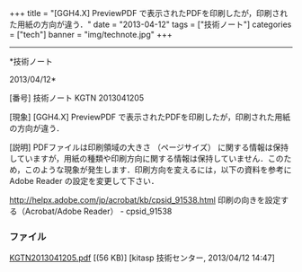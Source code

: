 ﻿+++
title = "[GGH4.X] PreviewPDF で表示されたPDFを印刷したが，印刷された用紙の方向が違う．"
date = "2013-04-12"
tags = ["技術ノート"]
categories = ["tech"]
banner = "img/technote.jpg"
+++

-----------------------------------------------------------------------------------------------------------------------------

*技術ノート

2013/04/12*


[番号]
技術ノート KGTN 2013041205

[現象]
[GGH4.X] PreviewPDF
で表示されたPDFを印刷したが，印刷された用紙の方向が違う．

[説明]
PDFファイルは印刷領域の大きさ （ページサイズ）
に関する情報は保持していますが，用紙の種類や印刷方向に関する情報は保持していません．このため，このような現象が発生します．印刷方向を変えるには，以下の資料を参考に
Adobe Reader の設定を変更して下さい．

<http://helpx.adobe.com/jp/acrobat/kb/cpsid_91538.html>
印刷の向きを設定する（Acrobat/Adobe Reader） - cpsid_91538


### ファイル

 
 


[KGTN2013041205.pdf](http://techreport.kitasp.net/attachments/download/1318/KGTN2013041205.pdf)
 [(56 KB)] [kitasp 技術センター, 2013/04/12
14:47]


 


 

